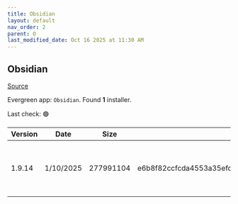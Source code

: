```yaml
---
title: Obsidian
layout: default
nav_order: 2
parent: O
last_modified_date: Oct 16 2025 at 11:30 AM
---
```


## Obsidian

[Source](https://obsidian.md/)

Evergreen app: `Obsidian`. Found **1** installer.

Last check: 🟢

| Version | Date      | Size      | Sha256                                                           | Architecture | InstallerType | Type | URI                                                                                                                                                                                            |
| ------- | --------- | --------- | ---------------------------------------------------------------- | ------------ | ------------- | ---- | ---------------------------------------------------------------------------------------------------------------------------------------------------------------------------------------------- |
| 1.9.14  | 1/10/2025 | 277991104 | e6b8f82ccfcda4553a35efdfd17a56935b08543e82078d5aa1404d282cecf9ac | x86          | Default       | exe  | [https://github.com/obsidianmd/obsidian-releases/releases/download/v1.9.14/Obsidian-1.9.14.exe](https://github.com/obsidianmd/obsidian-releases/releases/download/v1.9.14/Obsidian-1.9.14.exe) |
